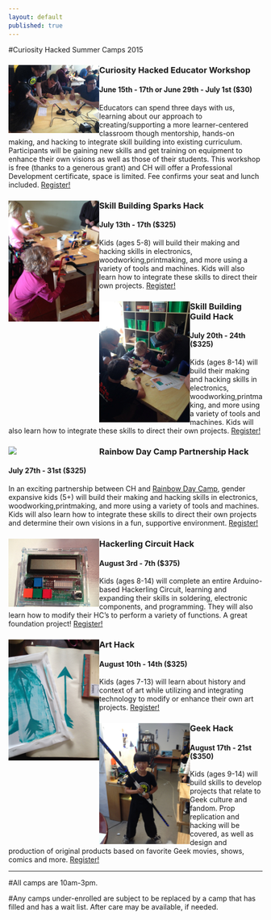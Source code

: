 ```yaml
---
layout: default
published: true
---
```

#Curiosity Hacked Summer Camps 2015
<div class="row">
<img src="/images/summer/mentored.jpg" width="180px" align="left" class="image image-left">
<h3>Curiosity Hacked Educator Workshop</h3>
<h4 style="padding-top: 0">June 15th - 17th or June 29th - July 1st ($30)</h4>
Educators can spend three days with us, learning about our approach to creating/supporting a more learner-centered classroom though mentorship, hands-on making, and hacking to integrate skill building into existing curriculum. Participants will be gaining new skills and get training on equipment to enhance their own visions as well as those of their students. This workshop is free (thanks to a generous grant) and CH will offer a Professional Development certificate, space is limited. Fee confirms your seat and lunch included. <a href="http://www.curiosityhacked.org/blog/oakland/summer2015register.html" style="padding:0">Register!</a>
</div>

<div class="row">
<img src="/images/summer/IMG_6014.jpg" width="180px" align="left" class="image image-left">
<h3>Skill Building Sparks Hack</h3>
<h4 style="padding-top: 0">July 13th - 17th ($325)</h4>
Kids (ages 5-8) will build their making and hacking skills in electronics, woodworking,printmaking, and more using a variety of tools and machines. Kids will also learn how to integrate these skills to direct their own projects. <a href="http://www.curiosityhacked.org/blog/oakland/summer2015register.html" style="padding:0">Register!</a>
</div>

<div class="row">
<img src="/images/summer/rayguns.jpg" width="180px" align="left" class="image image-left">
<h3>Skill Building Guild Hack</h3>
<h4 style="padding-top: 0">July 20th - 24th ($325)</h4>
Kids (ages 8-14) will build their making and hacking skills in electronics, woodworking,printmaking, and more using a variety of tools and machines. Kids will also learn how to integrate these skills to direct their own projects. <a href="http://www.curiosityhacked.org/blog/oakland/summer2015register.html" style="padding:0">Register!</a>
</div>

<div class="row">
<img src="http://rainbowdaycamp.org/wp-content/uploads/2014/07/Bay-Area-RDC-logo.jpg" width="180px" align="left" class="image image-left">
<h3>Rainbow Day Camp Partnership Hack</h3>
<h4 style="padding-top: 0">July 27th - 31st ($325)</h4>
In an exciting partnership between CH and <a href="http://rainbowdaycamp.org/" style="padding:0">Rainbow Day Camp</a>, gender expansive kids (5+) will build their making and hacking skills in electronics, woodworking,printmaking, and more using a variety of tools and machines. Kids will also learn how to integrate these skills to direct their own projects and determine their own visions in a fun, supportive environment. <a href="http://www.curiosityhacked.org/blog/oakland/summer2015register.html" style="padding:0">Register!</a>
</div>

<div class="row">
<img src="/images/summer/IMG_5802.jpg" width="180px" align="left" class="image image-left">
<h3>Hackerling Circuit Hack</h3>
<h4 style="padding-top: 0">August 3rd - 7th ($375)</h4>
Kids (ages 8-14) will complete an entire Arduino-based Hackerling Circuit, learning and expanding their skills in soldering, electronic components, and programming. They will also learn how to modify their HC’s to perform a variety of functions. A great foundation project! <a href="http://www.curiosityhacked.org/blog/oakland/summer2015register.html" style="padding:0">Register!</a>
</div>

<div class="row">
<img src="/images/summer/IMG_3646.jpg" width="180px" align="left" class="image image-left">
<h3>Art Hack</h3>
<h4 style="padding-top: 0">August 10th - 14th ($325)</h4>
Kids (ages 7-13) will learn about history and context of art while utilizing and integrating technology to modify or enhance their own art projects. <a href="http://www.curiosityhacked.org/blog/oakland/summer2015register.html" style="padding:0">Register!</a>
</div>

<div class="row">
<img src="/images/summer/IMG_3818.jpg" width="180px" align="left" class="image image-left">
<h3>Geek Hack</h3>
<h4 style="padding-top: 0">August 17th - 21st ($350)</h4>
Kids (ages 9-14) will build skills to develop projects that relate to Geek culture and fandom. Prop replication and hacking will be covered, as well as design and production of original products based on favorite Geek movies, shows, comics and more. <a href="http://www.curiosityhacked.org/blog/oakland/summer2015register.html" style="padding:0">Register!</a>
</div>
<hr>

#All camps are 10am-3pm.

#Any camps under-enrolled are subject to be replaced by a camp that has filled and has a wait list. After care may be available, if needed. 



